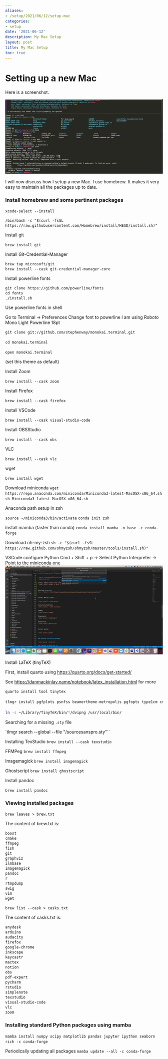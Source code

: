 ```yaml
---
aliases:
- /setup/2021/06/12/setup-mac
categories:
- setup
date: '2021-06-12'
description: My Mac Setup
layout: post
title: My Mac Setup
toc: true
---
```

# Setting up a new Mac

Here is a screenshot.

![](setup.png "Here is how my terminal looks after the configuration")

I will now discuss how I setup a new Mac. I use homebrew. It makes it very easy to maintain all the packages up to date.

### Install homebrew and some pertinent packages

`xcode-select --install`

```
/bin/bash -c "$(curl -fsSL https://raw.githubusercontent.com/Homebrew/install/HEAD/install.sh)"
```

Install git

`brew install git`

Install Git-Credential-Manager

```
brew tap microsoft/git
brew install --cask git-credential-manager-core
```

Install powerline fonts

```
git clone https://github.com/powerline/fonts
cd fonts
./install.sh
```

Use powerline fonts in shell

Go to Terminal -> Preferences
Change font to powerline
I am using Roboto Mono Light Powerline 18pt

```
git clone git://github.com/stephenway/monokai.terminal.git

cd monokai.terminal

open monokai.terminal

```

(set this theme as default)

Install Zoom

`brew install --cask zoom`

Install Firefox

`brew install --cask firefox`

Install VSCode

`brew install --cask visual-studio-code`

Install OBSStudio

`brew install --cask obs`

VLC

`brew install --cask vlc`

wget

`brew install wget`

Download miniconda
`wget https://repo.anaconda.com/miniconda/Miniconda3-latest-MacOSX-x86_64.sh`
`sh Miniconda3-latest-MacOSX-x86_64.sh`

Anaconda path setup in zsh

`source ~/miniconda3/bin/activate`
`conda init zsh`

Install mamba (faster than conda)
`conda install mamba -n base -c conda-forge`

Download oh-my-zsh
`sh -c "$(curl -fsSL https://raw.github.com/ohmyzsh/ohmyzsh/master/tools/install.sh)"`

VSCode configure Python
Cmd + Shift + p -> Select Python Interpreter -> Point to the miniconda one
![](vscode-interpreter.png "Setting Python Interpreter in VSCode")

Install LaTeX (tinyTeX)

First, install quarto using https://quarto.org/docs/get-started/

See https://danmackinlay.name/notebook/latex_installation.html for more

```bash
quarto install tool tinytex

tlmgr install pgfplots psnfss beamertheme-metropolis pgfopts type1cm cm-super underscore dvipng adjustbox collectbox collection-fontsrecommended enumitem logreq ucs xstrin sourcesanspro sourcecodespro                  

ln -s ~/Library/TinyTeX/bin/*/dvipng /usr/local/bin/

```

Searching for a missing `.sty` file

`tlmgr search --global --file "/sourcesanspro.sty"``



Installing TexStudio
`brew install --cask texstudio`

FFMPeg
`brew install ffmpeg`

Imagemagick
`brew install imagemagick`

Ghostscript
`brew install ghostscript`

Install pandoc

`brew install pandoc`

### Viewing installed packages

`brew leaves > brew.txt`

The content of brew.txt is:

```
boost
cmake
ffmpeg
fish
git
graphviz
ilmbase
imagemagick
pandoc
r
rtmpdump
swig
vim
wget
```

`brew list --cask > casks.txt`

The content of casks.txt is:

```
anydesk
arduino
audacity
firefox
google-chrome
inkscape
keycastr
mactex
notion
obs
pdf-expert
pycharm
rstudio
simplenote
texstudio
visual-studio-code
vlc
zoom
```

### Installing standard Python packages using mamba

`mamba install numpy scipy matplotlib pandas jupyter ipython seaborn rich -c conda-forge`

Periodically updating all packages
`mamba update --all -c conda-forge`
